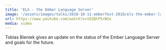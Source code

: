 ```yaml
---
title: 'ELS - the Ember Language Server'
image: '/assets/images/talks/2018-10-11-emberfest-2018/els-the-ember-language-server.png'
url: https://www.youtube.com/watch?v=t6ZQtP5rW2o
media: video
---
```


Tobias Bieniek gives an update on the status of the Ember Language Server and
goals for the future.
